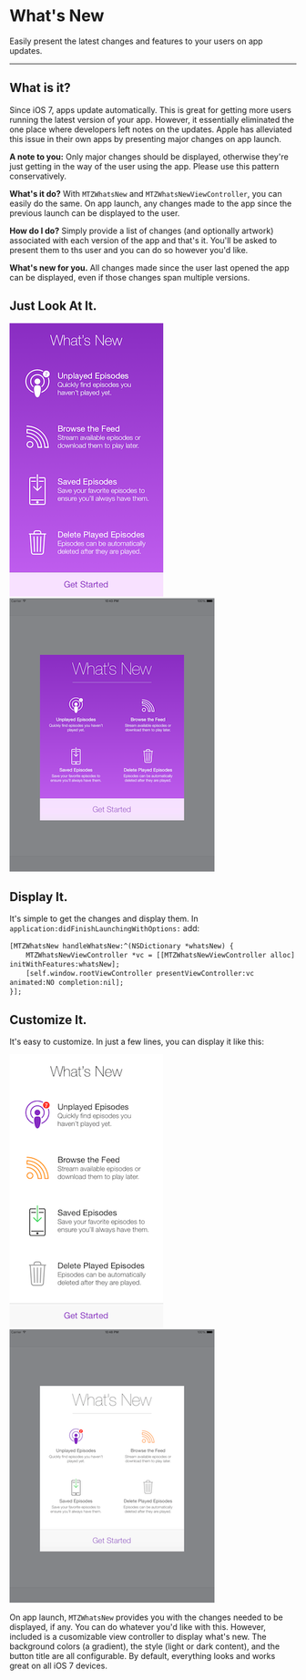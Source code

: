 # What's New

Easily present the latest changes and features to your users on app updates.

----

## What is it?

Since iOS 7, apps update automatically. This is great for getting more users running the latest version of your app. However, it essentially eliminated the one place where developers left notes on the updates. Apple has alleviated this issue in their own apps by presenting major changes on app launch.

**A note to you:**
Only major changes should be displayed, otherwise they're just getting in the way of the user using the app. Please use this pattern conservatively.

**What's it do?** 
With `MTZWhatsNew` and `MTZWhatsNewViewController`, you can easily do the same. On app launch, any changes made to the app since the previous launch can be displayed to the user.

**How do I do?**
Simply provide a list of changes (and optionally artwork) associated with each version of the app and that's it. You'll be asked to present them to ths user and you can do so however you'd like.

**What's new for you.**
All changes made since the user last opened the app can be displayed, even if those changes span multiple versions.


## Just Look At It.

![Screenshot on iPhone](Screenshots/SS-iPhone~thumb.png "Presenting what's new on an iPhone app") ![Screenshot on iPad](Screenshots/SS-iPad~thumb.png "Presenting what's new on an iPad app")


## Display It.

It's simple to get the changes and display them. In `application:didFinishLaunchingWithOptions:` add:

```
[MTZWhatsNew handleWhatsNew:^(NSDictionary *whatsNew) {
	MTZWhatsNewViewController *vc = [[MTZWhatsNewViewController alloc] initWithFeatures:whatsNew];
	[self.window.rootViewController presentViewController:vc animated:NO completion:nil];
}];
```


## Customize It.

It's easy to customize. In just a few lines, you can display it like this:

![Screenshot on iPhone](Screenshots/SS2-iPhone~thumb.png "Presenting what's new on an iPhone app") ![Screenshot on iPad](Screenshots/SS2-iPad~thumb.png "Presenting what's new on an iPad app")

On app launch, ```MTZWhatsNew``` provides you with the changes needed to be displayed, if any. You can do whatever you'd like with this. However, included is a cusomizable view controller to display what's new. The background colors (a gradient), the style (light or dark content), and the button title are all configurable. By default, everything looks and works great on all iOS 7 devices.